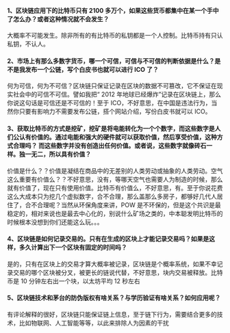 #### 1、区块链应用下的比特币只有 2100 多万个，如果这些货币都集中在某一个手中了怎么办？或者这种情况就不会发生？
大概率不可能发生。除非所有的有比特币的私钥都是一个人控制。比特币持有只认私钥，不认人。

#### 2、市场上有那么多数字货币，哪一个可信，可信与不可信的判断依据是什么？是不是我发布一个公链，写个白皮书也就可以进行 ICO 了？
何为可信，何为不可信？区块链只保证记录在区块的数据不可篡改，它不保证在现实社会中的可信不可信。譬如我把“ 2012 年地球已经爆炸”记录在区块链上，那么你说这句话是可信还是不可信的！至于 ICO，不好意思，在中国是违法行为，当然你只要有影响力不需要发布公链，搭个网站介绍，写份白皮书就可以 ICO。

#### 3、获取比特币的方式是挖矿，挖矿是将电能转化为一个个数字，而这些数字是人们公认有价值的。通过电能和强大的硬件就可以获取价值，然后享受价值，这种方式合理吗？ 而这些数字并没有创造出任何价值。或者说，这些数字就像砖石一样。独一无二，所以具有价值？
价值是什么？？价值是凝结在商品中的无差别的人类劳动或抽象的人类劳动。空气这么重要有价值么？？不好意思，没有，等哪天空气也需要人为制造的时候，那么就有价值了，现在只有使用价值。比特币有价值么，不好意思，有。至于你说花费这么大成本只为挖几个虚拟数字，合不合理，那么盖那么多房子，都够好几代人居住了，合不合理呢？当然从环保角度来讲，POW 是不环保的，但是这个共识是最稳定的，相对来说也是最去中心化的，别说什么矿场之类的，中本聪发明比特币的时候根本没想到你们还能这么玩。。。

#### 4、区块链是如何记录交易的。只有在生成的区块上才能记录交易吗？如果是这样，多久计算出下一个区块有固定的时间吗？
是的，只有在区块上的交易才算大概率被记录，区块链是个概率系统，如果不幸记录交易的哪个区块被分叉，被更长的链说代替，不好意思，块内交易被释放。比特币是 10 分钟左右出一个块，以太坊平均 12 秒左右

#### 5、区块链技术和茅台的防伪版权有啥关系？与学历验证有啥关系？如何应用呢？
有评论解释的很好，区块链只能保证链上信息，至于链下行为，需要结合更多的技术，比如物联网、人工智能等等，以此来排除人为因素的干扰

